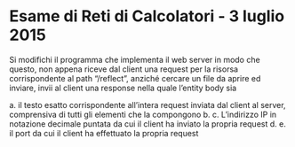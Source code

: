 # Esame di Reti di Calcolatori - 3 luglio 2015

Si modifichi il programma che implementa il web server in modo che questo, non appena riceve dal client una request per la risorsa corrispondente al path “/reflect”, anziché cercare un file da aprire ed inviare, invii al client una response nella quale l’entity body sia 

a. il testo esatto corrispondente all’intera request inviata dal client al server, comprensiva di tutti gli elementi che la compongono 
b. <CRLF>
c. L’indirizzo IP in notazione decimale puntata da cui il client ha inviato la propria request
d. <CRLF>
e. il port da cui il client ha effettuato la propria request

